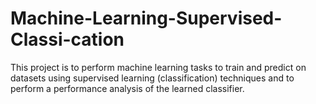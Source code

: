 # Machine-Learning-Supervised-Classi-cation
This project is to perform machine learning tasks to train and predict on datasets
using supervised learning (classification) techniques and to perform a performance analysis of the
learned classifier.
